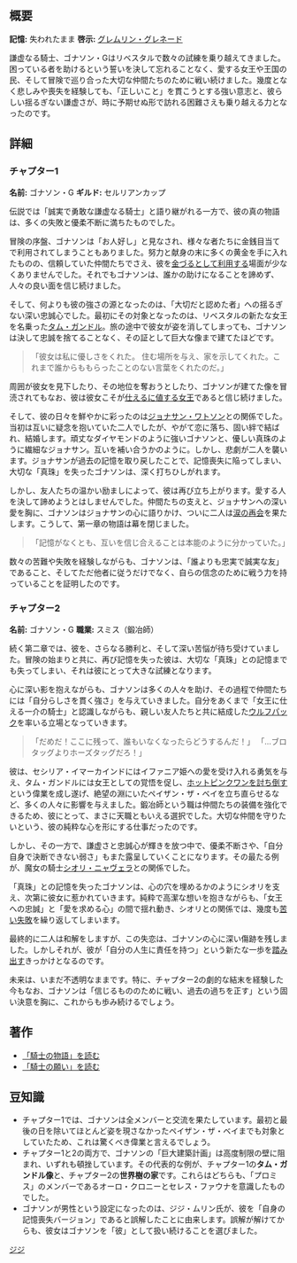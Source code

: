 <!-- title: ゴナソン・G -->
<!-- quote: 私はただの謙虚なる騎士…ゴナソン・G。お会いできて光栄です。 -->
<!-- chapters: -1 -->
<!-- images: (ゴナソンのチャプター1プロフィール), (リベスタルの民を脅かすゴナソン), (ゴナソンのチャプター2プロフィール), ("Monster" MVに登場するゴナソン), (チャプター2エンディングのゴナソン) -->
<!-- model: false -->

## 概要

**記憶:** 失われたまま
**啓示:** [グレムリン・グレネード](#entry:gremlin-grenade-entry)

謙虚なる騎士、ゴナソン・Gはリベスタルで数々の試練を乗り越えてきました。困っている者を助けるという誓いを決して忘れることなく、愛する女王や王国の民、そして冒険で巡り合った大切な仲間たちのために戦い続けました。幾度となく悲しみや喪失を経験しても、「正しいこと」を貫こうとする強い意志と、彼らしい揺るぎない謙虚さが、時に予期せぬ形で訪れる困難さえも乗り越える力となったのです。

## 詳細

### チャプター1

**名前:** ゴナソン・G
**ギルド:** セルリアンカップ

伝説では「誠実で勇敢な謙虚なる騎士」と語り継がれる一方で、彼の真の物語は、多くの失敗と優柔不断に満ちたものでした。

冒険の序盤、ゴナソンは「お人好し」と見なされ、様々な者たちに金銭目当てで利用されてしまうこともありました。努力と献身の末に多くの黄金を手に入れたものの、信頼していた仲間たちでさえ、彼を[金づるとして利用する](https://www.youtube.com/watch?v=kB2jUKUsxtE&t=6008s)場面が少なくありませんでした。それでもゴナソンは、誰かの助けになることを諦めず、人々の良い面を信じ続けました。

そして、何よりも彼の強さの源となったのは、「大切だと認めた者」への揺るぎない深い忠誠心でした。最初にその対象となったのは、リベスタルの新たな女王を名乗った[タム・ガンドル](#entry:kronii-entry)。旅の途中で彼女が姿を消してしまっても、ゴナソンは決して忠誠を捨てることなく、その証として巨大な像まで建てたほどです。

> 「彼女は私に優しさをくれた。
> 住む場所を与え、家を示してくれた。これまで誰からももらったことのない言葉をくれたのだ。」

周囲が彼女を見下したり、その地位を奪おうとしたり、ゴナソンが建てた像を冒涜されてもなお、彼は彼女こそが[仕えるに値する女王](https://youtu.be/oygFzGlMT28?t=2979)であると信じ続けました。

そして、彼の日々を鮮やかに彩ったのは[ジョナサン・ワトソン](#entry:ame-entry)との関係でした。当初は互いに疑念を抱いていた二人でしたが、やがて恋に落ち、固い絆で結ばれ、結婚します。頑丈なダイヤモンドのように強いゴナソンと、優しい真珠のように繊細なジョナサン。互いを補い合うかのように。しかし、悲劇が二人を襲います。ジョナサンが過去の記憶を取り戻したことで、記憶喪失に陥ってしまい、大切な「真珠」を失ったゴナソンは、深く打ちひしがれます。

しかし、友人たちの温かい励ましによって、彼は再び立ち上がります。愛する人を決して諦めようとはしませんでした。仲間たちの支えと、ジョナサンへの深い愛を胸に、ゴナソンはジョナサンの心に語りかけ、ついに二人は[涙の再会](#entry:a-knights-tale-entry)を果たします。こうして、第一章の物語は幕を閉じました。

> 「記憶がなくとも、互いを信じ合えることは本能のように分かっていた。」

数々の苦難や失敗を経験しながらも、ゴナソンは、「誰よりも忠実で誠実な友」であること、そしてただ他者に従うだけでなく、自らの信念のために戦う力を持っていることを証明したのです。

### チャプター2

**名前:** ゴナソン・G
**職業:** スミス（鍛冶師）

続く第二章では、彼を、さらなる勝利と、そして深い苦悩が待ち受けていました。冒険の始まりと共に、再び記憶を失った彼は、大切な「真珠」との記憶までも失ってしまい、それは彼にとって大きな試練となります。

心に深い影を抱えながらも、ゴナソンは多くの人々を助け、その過程で仲間たちには「自分らしさを貫く強さ」を与えていきました。自分をあくまで「女王に仕える一介の騎士」と認識しながらも、親しい友人たちと共に結成した[ウルフパック](https://youtu.be/dgfH4qnRlfw?t=2105)を率いる立場となっていきます。

> 「だめだ！ここに残って、誰もいなくなったらどうするんだ！」
> 「…ブロタッグよりホーズタッグだろ！」

彼は、セシリア・イマーカインドにはイファニア姫への愛を受け入れる勇気を与え、タム・ガンドルには女王としての覚悟を促し、[ホットピンクワンを討ち倒す](https://youtu.be/rDdbFYqcAyI?t=9279)という偉業を成し遂げ、絶望の淵にいたペイザン・ザ・ベイを立ち直らせるなど、多くの人々に影響を与えました。鍛冶師という職は仲間たちの装備を強化できるため、彼にとって、まさに天職ともいえる選択でした。大切な仲間を守りたいという、彼の純粋な心を形にする仕事だったのです。

しかし、その一方で、謙虚さと忠誠心が輝きを放つ中で、優柔不断さや、「自分自身で決断できない弱さ」もまた露呈していくことになります。その最たる例が、魔女の騎士[シオリ・ニャヴェラ](#entry:humble-knight-witch-entry)との関係でした。

「真珠」との記憶を失ったゴナソンは、心の穴を埋めるかのようにシオリを支え、次第に彼女に惹かれていきます。純粋で高潔な想いを抱きながらも、「女王への忠誠」と「愛を求める心」の間で揺れ動き、シオリとの関係では、幾度も[苦い失敗](https://www.youtube.com/watch?v=BSPi8sTHdAY&t=12003s)を繰り返してしまいます。

最終的に二人は和解をしますが、この失恋は、ゴナソンの心に深い傷跡を残しました。しかしそれが、彼が「自分の人生に責任を持つ」という新たな一歩を[踏み出す](https://youtu.be/rDdbFYqcAyI?t=10507)きっかけとなるのです。

未来は、いまだ不透明なままです。特に、チャプター2の劇的な結末を経験した今もなお、ゴナソンは「信じるもののために戦い、過去の過ちを正す」という固い決意を胸に、これからも歩み続けるでしょう。

## 著作

- [「騎士の物語」を読む](#text:a-knights-tale)
- [「騎士の願い」を読む](#text:a-knights-wish)

## 豆知識

- チャプター1では、ゴナソンは全メンバーと交流を果たしています。最初と最後の日を除いてほとんど姿を現さなかったペイザン・ザ・ベイまでも対象としていたため、これは驚くべき偉業と言えるでしょう。
- チャプター1と2の両方で、ゴナソンの「巨大建築計画」は高度制限の壁に阻まれ、いずれも頓挫しています。その代表的な例が、チャプター1の**タム・ガンドル像**と、チャプター2の**世界樹の家**です。これらはどちらも、「プロミス」のメンバーであるオーロ・クロニーとセレス・ファウナを意識したものでした。
- ゴナソンが男性という設定になったのは、ジジ・ムリン氏が、彼を「自身の記憶喪失バージョン」であると誤解したことに由来します。誤解が解けてからも、彼女はゴナソンを「彼」として扱い続けることを選びました。

[ジジ](#easter:easter-gigi)
